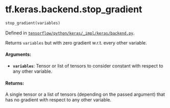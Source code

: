 <div itemscope itemtype="http://developers.google.com/ReferenceObject">
<meta itemprop="name" content="tf.keras.backend.stop_gradient" />
</div>

# tf.keras.backend.stop_gradient

``` python
stop_gradient(variables)
```



Defined in [`tensorflow/python/keras/_impl/keras/backend.py`](https://www.tensorflow.org/code/tensorflow/python/keras/_impl/keras/backend.py).

Returns `variables` but with zero gradient w.r.t. every other variable.

#### Arguments:

* <b>`variables`</b>: Tensor or list of tensors to consider constant with respect
      to any other variable.



#### Returns:

A single tensor or a list of tensors (depending on the passed argument)
that has no gradient with respect to any other variable.